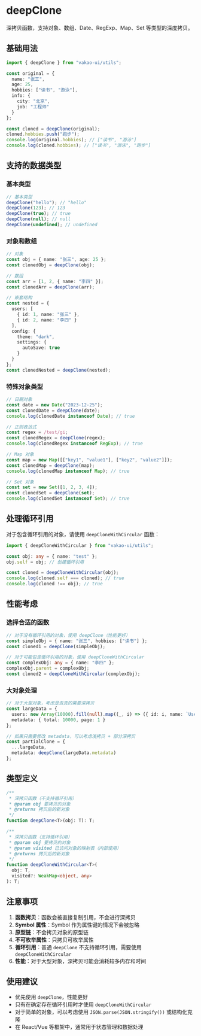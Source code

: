 # deepClone

深拷贝函数，支持对象、数组、Date、RegExp、Map、Set 等类型的深度拷贝。

## 基础用法

```ts
import { deepClone } from "vakao-ui/utils";

const original = {
  name: "张三",
  age: 25,
  hobbies: ["读书", "游泳"],
  info: {
    city: "北京",
    job: "工程师"
  }
};

const cloned = deepClone(original);
cloned.hobbies.push("跑步");
console.log(original.hobbies); // ["读书", "游泳"]
console.log(cloned.hobbies); // ["读书", "游泳", "跑步"]
```

## 支持的数据类型

### 基本类型

```ts
// 基本类型
deepClone("hello"); // "hello"
deepClone(123); // 123
deepClone(true); // true
deepClone(null); // null
deepClone(undefined); // undefined
```

### 对象和数组

```ts
// 对象
const obj = { name: "张三", age: 25 };
const clonedObj = deepClone(obj);

// 数组
const arr = [1, 2, { name: "李四" }];
const clonedArr = deepClone(arr);

// 嵌套结构
const nested = {
  users: [
    { id: 1, name: "张三" },
    { id: 2, name: "李四" }
  ],
  config: {
    theme: "dark",
    settings: {
      autoSave: true
    }
  }
};
const clonedNested = deepClone(nested);
```

### 特殊对象类型

```ts
// 日期对象
const date = new Date("2023-12-25");
const clonedDate = deepClone(date);
console.log(clonedDate instanceof Date); // true

// 正则表达式
const regex = /test/gi;
const clonedRegex = deepClone(regex);
console.log(clonedRegex instanceof RegExp); // true

// Map 对象
const map = new Map([["key1", "value1"], ["key2", "value2"]]);
const clonedMap = deepClone(map);
console.log(clonedMap instanceof Map); // true

// Set 对象
const set = new Set([1, 2, 3, 4]);
const clonedSet = deepClone(set);
console.log(clonedSet instanceof Set); // true
```

## 处理循环引用

对于包含循环引用的对象，请使用 `deepCloneWithCircular` 函数：

```ts
import { deepCloneWithCircular } from "vakao-ui/utils";

const obj: any = { name: "test" };
obj.self = obj; // 创建循环引用

const cloned = deepCloneWithCircular(obj);
console.log(cloned.self === cloned); // true
console.log(cloned !== obj); // true
```

## 性能考虑

### 选择合适的函数

```ts
// 对于没有循环引用的对象，使用 deepClone（性能更好）
const simpleObj = { name: "张三", hobbies: ["读书"] };
const cloned1 = deepClone(simpleObj);

// 对于可能包含循环引用的对象，使用 deepCloneWithCircular
const complexObj: any = { name: "李四" };
complexObj.parent = complexObj;
const cloned2 = deepCloneWithCircular(complexObj);
```

### 大对象处理

```ts
// 对于大型对象，考虑是否真的需要深拷贝
const largeData = {
  users: new Array(10000).fill(null).map((_, i) => ({ id: i, name: `User${i}` })),
  metadata: { total: 10000, page: 1 }
};

// 如果只需要修改 metadata，可以考虑浅拷贝 + 部分深拷贝
const partialClone = {
  ...largeData,
  metadata: deepClone(largeData.metadata)
};
```

## 类型定义

```ts
/**
 * 深拷贝函数（不支持循环引用）
 * @param obj 要拷贝的对象
 * @returns 拷贝后的新对象
 */
function deepClone<T>(obj: T): T;

/**
 * 深拷贝函数（支持循环引用）
 * @param obj 要拷贝的对象
 * @param visited 已访问对象的映射表（内部使用）
 * @returns 拷贝后的新对象
 */
function deepCloneWithCircular<T>(
  obj: T, 
  visited?: WeakMap<object, any>
): T;
```

## 注意事项

1. **函数拷贝**：函数会被直接复制引用，不会进行深拷贝
2. **Symbol 属性**：Symbol 作为属性键的情况下会被忽略
3. **原型链**：不会拷贝对象的原型链
4. **不可枚举属性**：只拷贝可枚举属性
5. **循环引用**：普通 `deepClone` 不支持循环引用，需要使用 `deepCloneWithCircular`
6. **性能**：对于大型对象，深拷贝可能会消耗较多内存和时间

## 使用建议

- 优先使用 `deepClone`，性能更好
- 只有在确定存在循环引用时才使用 `deepCloneWithCircular`
- 对于简单的对象，可以考虑使用 `JSON.parse(JSON.stringify())` 或结构化克隆
- 在 React/Vue 等框架中，通常用于状态管理和数据处理
